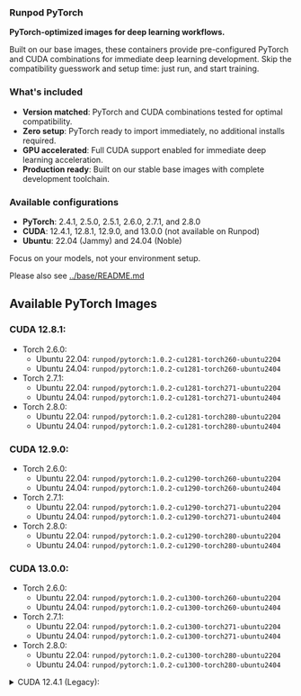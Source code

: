 ### Runpod PyTorch

**PyTorch-optimized images for deep learning workflows.**

Built on our base images, these containers provide pre-configured PyTorch and CUDA combinations for immediate deep learning development. Skip the compatibility guesswork and setup time: just run, and start training.

### What's included
- **Version matched**: PyTorch and CUDA combinations tested for optimal compatibility.
- **Zero setup**: PyTorch ready to import immediately, no additional installs required.
- **GPU accelerated**: Full CUDA support enabled for immediate deep learning acceleration.
- **Production ready**: Built on our stable base images with complete development toolchain.

### Available configurations
- **PyTorch**: 2.4.1, 2.5.0, 2.5.1, 2.6.0, 2.7.1, and 2.8.0
- **CUDA**: 12.4.1, 12.8.1, 12.9.0, and 13.0.0 (not available on Runpod)
- **Ubuntu**: 22.04 (Jammy) and 24.04 (Noble)

Focus on your models, not your environment setup.

Please also see [../base/README.md](../base/README.md)

<div class="base-images">

## Available PyTorch Images

### CUDA 12.8.1:
- Torch 2.6.0:
  - Ubuntu 22.04: `runpod/pytorch:1.0.2-cu1281-torch260-ubuntu2204`
  - Ubuntu 24.04: `runpod/pytorch:1.0.2-cu1281-torch260-ubuntu2404`
- Torch 2.7.1:
  - Ubuntu 22.04: `runpod/pytorch:1.0.2-cu1281-torch271-ubuntu2204`
  - Ubuntu 24.04: `runpod/pytorch:1.0.2-cu1281-torch271-ubuntu2404`
- Torch 2.8.0:
  - Ubuntu 22.04: `runpod/pytorch:1.0.2-cu1281-torch280-ubuntu2204`
  - Ubuntu 24.04: `runpod/pytorch:1.0.2-cu1281-torch280-ubuntu2404`

### CUDA 12.9.0:
- Torch 2.6.0:
  - Ubuntu 22.04: `runpod/pytorch:1.0.2-cu1290-torch260-ubuntu2204`
  - Ubuntu 24.04: `runpod/pytorch:1.0.2-cu1290-torch260-ubuntu2404`
- Torch 2.7.1:
  - Ubuntu 22.04: `runpod/pytorch:1.0.2-cu1290-torch271-ubuntu2204`
  - Ubuntu 24.04: `runpod/pytorch:1.0.2-cu1290-torch271-ubuntu2404`
- Torch 2.8.0:
  - Ubuntu 22.04: `runpod/pytorch:1.0.2-cu1290-torch280-ubuntu2204`
  - Ubuntu 24.04: `runpod/pytorch:1.0.2-cu1290-torch280-ubuntu2404`

### CUDA 13.0.0:
- Torch 2.6.0:
  - Ubuntu 22.04: `runpod/pytorch:1.0.2-cu1300-torch260-ubuntu2204`
  - Ubuntu 24.04: `runpod/pytorch:1.0.2-cu1300-torch260-ubuntu2404`
- Torch 2.7.1:
  - Ubuntu 22.04: `runpod/pytorch:1.0.2-cu1300-torch271-ubuntu2204`
  - Ubuntu 24.04: `runpod/pytorch:1.0.2-cu1300-torch271-ubuntu2404`
- Torch 2.8.0:
  - Ubuntu 22.04: `runpod/pytorch:1.0.2-cu1300-torch280-ubuntu2204`
  - Ubuntu 24.04: `runpod/pytorch:1.0.2-cu1300-torch280-ubuntu2404`

<details>
  <summary> CUDA 12.4.1 (Legacy): </summary>
  ### CUDA 12.4.1:
  - Torch 2.4.0:
    - Ubuntu 22.04: `runpod/pytorch:0.7.0-cu1241-torch240-ubuntu2204`
  - Torch 2.4.1:
    - Ubuntu 22.04: `runpod/pytorch:0.7.0-cu1241-torch241-ubuntu2204`
  - Torch 2.5.0:
    - Ubuntu 22.04: `runpod/pytorch:0.7.0-cu1241-torch250-ubuntu2204`
  - Torch 2.5.1:
    - Ubuntu 22.04: `runpod/pytorch:0.7.0-cu1241-torch251-ubuntu2204`
  - Torch 2.6.0:
    - Ubuntu 20.04: `runpod/pytorch:0.7.0-cu1241-torch260-ubuntu2004`
    - Ubuntu 22.04: `runpod/pytorch:0.7.0-cu1241-torch260-ubuntu2204`
</details>
</div>